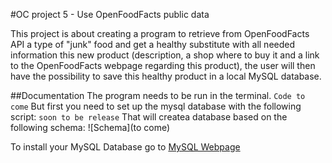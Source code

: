 #OC project 5 - Use OpenFoodFacts public data

This project is about creating a program to retrieve from OpenFoodFacts API a type of "junk" food and get a healthy substitute with all needed information this new product (description, a shop where to buy it and a link to the OpenFoodFacts webpage regarding this product), the user will then have the possibility to save this healthy product in a local MySQL database.

##Documentation
The program needs to be run in the terminal. `Code to come`
But first you need to set up the mysql database with the following script: `soon to be release`
That will createa database based on the following schema:
![Schema](to come)

To install your MySQL Database go to [MySQL Webpage](https://dev.mysql.com/doc/refman/8.0/en/installing.html)
